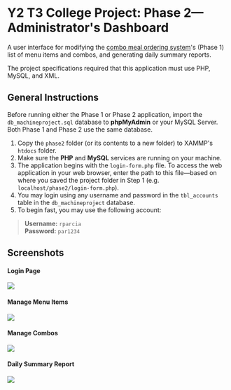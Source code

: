 # Y2 T3 College Project: Phase 2—Administrator's Dashboard

A user interface for modifying the [combo meal ordering system](https://github.com/ronnparcia/foodcombo-client-ui)'s (Phase 1) list of menu items and combos, and generating daily summary reports.

The project specifications required that this application must use PHP, MySQL, and XML.

## General Instructions

Before running either the Phase 1 or Phase 2 application, import the `db_machineproject.sql` database to **phpMyAdmin** or your MySQL Server. Both Phase 1 and Phase 2 use the same database.

1. Copy the `phase2` folder (or its contents to a new folder) to XAMMP's `htdocs` folder.
2. Make sure the **PHP** and **MySQL** services are running on your machine.
3. The application begins with the `login-form.php` file. To access the web application in your web browser, enter the path to this file—based on where you saved the project folder in Step 1 (e.g. `localhost/phase2/login-form.php`).
4. You may login using any username and password in the `tbl_accounts` table in the `db_machineproject` database.
5. To begin fast, you may use the following account:

> **Username:** `rparcia`<br>
**Password:** `par1234`

## Screenshots

#### Login Page
![](https://i.imgur.com/TQrdk70.png)

#### Manage Menu Items
![](https://i.imgur.com/PvAo9FS.png)

#### Manage Combos
![](https://i.imgur.com/jg3YLAO.png)

#### Daily Summary Report
![](https://i.imgur.com/pCVdQUj.png)
